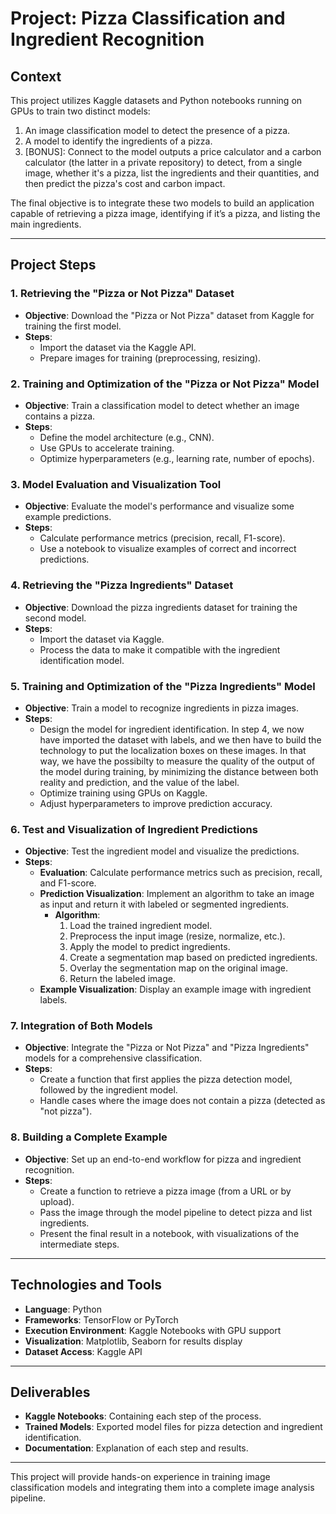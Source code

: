 # Project: Pizza Classification and Ingredient Recognition

## Context
This project utilizes Kaggle datasets and Python notebooks running on GPUs to train two distinct models:
1. An image classification model to detect the presence of a pizza.
2. A model to identify the ingredients of a pizza.
3. [BONUS]: Connect to the model outputs a price calculator and a carbon calculator (the latter in a private repository) to detect, from a single image, whether it's a pizza, list the ingredients and their quantities, and then predict the pizza's cost and carbon impact.

The final objective is to integrate these two models to build an application capable of retrieving a pizza image, identifying if it’s a pizza, and listing the main ingredients.

---

## Project Steps

### 1. Retrieving the "Pizza or Not Pizza" Dataset
- **Objective**: Download the "Pizza or Not Pizza" dataset from Kaggle for training the first model.
- **Steps**:
  - Import the dataset via the Kaggle API.
  - Prepare images for training (preprocessing, resizing).

### 2. Training and Optimization of the "Pizza or Not Pizza" Model
- **Objective**: Train a classification model to detect whether an image contains a pizza.
- **Steps**:
  - Define the model architecture (e.g., CNN).
  - Use GPUs to accelerate training.
  - Optimize hyperparameters (e.g., learning rate, number of epochs).

### 3. Model Evaluation and Visualization Tool
- **Objective**: Evaluate the model's performance and visualize some example predictions.
- **Steps**:
  - Calculate performance metrics (precision, recall, F1-score).
  - Use a notebook to visualize examples of correct and incorrect predictions.

### 4. Retrieving the "Pizza Ingredients" Dataset
- **Objective**: Download the pizza ingredients dataset for training the second model.
- **Steps**:
  - Import the dataset via Kaggle.
  - Process the data to make it compatible with the ingredient identification model.
  

### 5. Training and Optimization of the "Pizza Ingredients" Model
- **Objective**: Train a model to recognize ingredients in pizza images.
- **Steps**:
  - Design the model for ingredient identification. In step 4, we now have imported the dataset with labels, and we then have to build the technology to put the localization boxes on these images. In that way, we have the possibilty to measure the quality of the output of the model during training, by minimizing the distance between both reality and prediction, and the value of the label.
  - Optimize training using GPUs on Kaggle.
  - Adjust hyperparameters to improve prediction accuracy.

### 6. Test and Visualization of Ingredient Predictions
- **Objective**: Test the ingredient model and visualize the predictions.
- **Steps**:
  - **Evaluation**: Calculate performance metrics such as precision, recall, and F1-score.
  - **Prediction Visualization**: Implement an algorithm to take an image as input and return it with labeled or segmented ingredients.
    - **Algorithm**:
      1. Load the trained ingredient model.
      2. Preprocess the input image (resize, normalize, etc.).
      3. Apply the model to predict ingredients.
      4. Create a segmentation map based on predicted ingredients.
      5. Overlay the segmentation map on the original image.
      6. Return the labeled image.
  - **Example Visualization**: Display an example image with ingredient labels.

### 7. Integration of Both Models
- **Objective**: Integrate the "Pizza or Not Pizza" and "Pizza Ingredients" models for a comprehensive classification.
- **Steps**:
  - Create a function that first applies the pizza detection model, followed by the ingredient model.
  - Handle cases where the image does not contain a pizza (detected as "not pizza").

### 8. Building a Complete Example
- **Objective**: Set up an end-to-end workflow for pizza and ingredient recognition.
- **Steps**:
  - Create a function to retrieve a pizza image (from a URL or by upload).
  - Pass the image through the model pipeline to detect pizza and list ingredients.
  - Present the final result in a notebook, with visualizations of the intermediate steps.

---

## Technologies and Tools
- **Language**: Python
- **Frameworks**: TensorFlow or PyTorch
- **Execution Environment**: Kaggle Notebooks with GPU support
- **Visualization**: Matplotlib, Seaborn for results display
- **Dataset Access**: Kaggle API

---

## Deliverables
- **Kaggle Notebooks**: Containing each step of the process.
- **Trained Models**: Exported model files for pizza detection and ingredient identification.
- **Documentation**: Explanation of each step and results.

---

This project will provide hands-on experience in training image classification models and integrating them into a complete image analysis pipeline.
